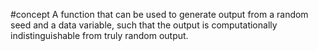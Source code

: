 #concept
A function that can be used to generate output from a random seed and a data variable, such that the output is computationally indistinguishable from truly random output.